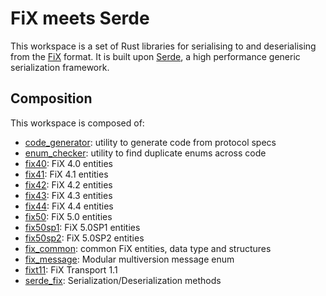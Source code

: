 # FiX meets Serde

This workspace is a set of Rust libraries for serialising to and deserialising from
the [FiX] format. It is built
upon [Serde], a high performance generic serialization framework.

[Serde]: https://github.com/serde-rs/serde
[FiX]: http://www.fixprotocol.org/

## Composition

This workspace is composed of:
* [code_generator](./code_generator): utility to generate code from protocol specs
* [enum_checker](./enum_checker): utility to find duplicate enums across code
* [fix40](./fix40): FiX 4.0 entities
* [fix41](./fix41): FiX 4.1 entities
* [fix42](./fix42): FiX 4.2 entities
* [fix43](./fix43): FiX 4.3 entities
* [fix44](./fix44): FiX 4.4 entities
* [fix50](./fix45): FiX 5.0 entities
* [fix50sp1](./fix50sp1): FiX 5.0SP1 entities
* [fix50sp2](./fix50sp2): FiX 5.0SP2 entities
* [fix_common](./fix_common): common FiX entities, data type and structures
* [fix_message](./fix_message): Modular multiversion message enum
* [fixt11](./fixt11): FiX Transport 1.1
* [serde_fix](./serde_fix): Serialization/Deserialization methods
